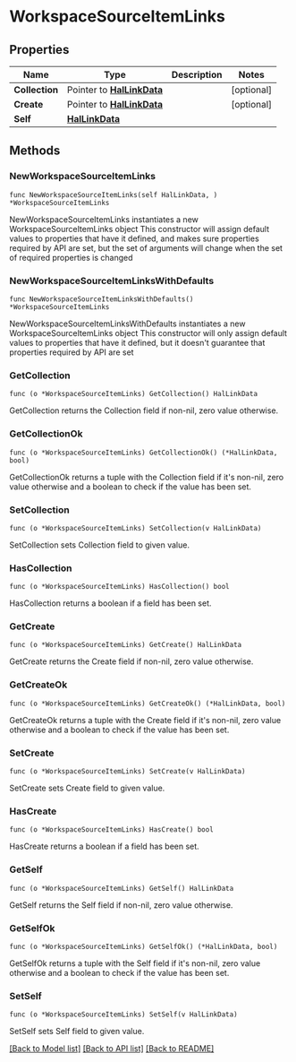 <!--
Copyright (C) 2020-2022 Arm Limited or its affiliates and Contributors. All rights reserved.
SPDX-License-Identifier: Apache-2.0
-->
# WorkspaceSourceItemLinks

## Properties

Name | Type | Description | Notes
------------ | ------------- | ------------- | -------------
**Collection** | Pointer to [**HalLinkData**](HalLinkData.md) |  | [optional] 
**Create** | Pointer to [**HalLinkData**](HalLinkData.md) |  | [optional] 
**Self** | [**HalLinkData**](HalLinkData.md) |  | 

## Methods

### NewWorkspaceSourceItemLinks

`func NewWorkspaceSourceItemLinks(self HalLinkData, ) *WorkspaceSourceItemLinks`

NewWorkspaceSourceItemLinks instantiates a new WorkspaceSourceItemLinks object
This constructor will assign default values to properties that have it defined,
and makes sure properties required by API are set, but the set of arguments
will change when the set of required properties is changed

### NewWorkspaceSourceItemLinksWithDefaults

`func NewWorkspaceSourceItemLinksWithDefaults() *WorkspaceSourceItemLinks`

NewWorkspaceSourceItemLinksWithDefaults instantiates a new WorkspaceSourceItemLinks object
This constructor will only assign default values to properties that have it defined,
but it doesn't guarantee that properties required by API are set

### GetCollection

`func (o *WorkspaceSourceItemLinks) GetCollection() HalLinkData`

GetCollection returns the Collection field if non-nil, zero value otherwise.

### GetCollectionOk

`func (o *WorkspaceSourceItemLinks) GetCollectionOk() (*HalLinkData, bool)`

GetCollectionOk returns a tuple with the Collection field if it's non-nil, zero value otherwise
and a boolean to check if the value has been set.

### SetCollection

`func (o *WorkspaceSourceItemLinks) SetCollection(v HalLinkData)`

SetCollection sets Collection field to given value.

### HasCollection

`func (o *WorkspaceSourceItemLinks) HasCollection() bool`

HasCollection returns a boolean if a field has been set.

### GetCreate

`func (o *WorkspaceSourceItemLinks) GetCreate() HalLinkData`

GetCreate returns the Create field if non-nil, zero value otherwise.

### GetCreateOk

`func (o *WorkspaceSourceItemLinks) GetCreateOk() (*HalLinkData, bool)`

GetCreateOk returns a tuple with the Create field if it's non-nil, zero value otherwise
and a boolean to check if the value has been set.

### SetCreate

`func (o *WorkspaceSourceItemLinks) SetCreate(v HalLinkData)`

SetCreate sets Create field to given value.

### HasCreate

`func (o *WorkspaceSourceItemLinks) HasCreate() bool`

HasCreate returns a boolean if a field has been set.

### GetSelf

`func (o *WorkspaceSourceItemLinks) GetSelf() HalLinkData`

GetSelf returns the Self field if non-nil, zero value otherwise.

### GetSelfOk

`func (o *WorkspaceSourceItemLinks) GetSelfOk() (*HalLinkData, bool)`

GetSelfOk returns a tuple with the Self field if it's non-nil, zero value otherwise
and a boolean to check if the value has been set.

### SetSelf

`func (o *WorkspaceSourceItemLinks) SetSelf(v HalLinkData)`

SetSelf sets Self field to given value.



[[Back to Model list]](../README.md#documentation-for-models) [[Back to API list]](../README.md#documentation-for-api-endpoints) [[Back to README]](../README.md)


